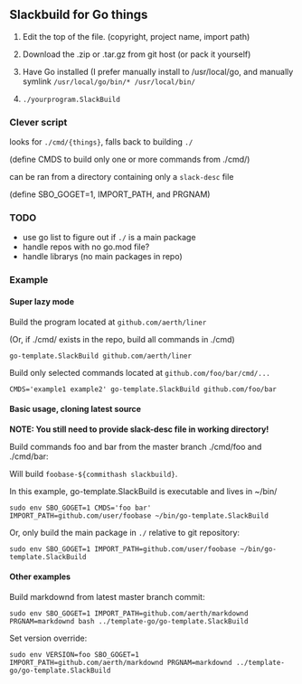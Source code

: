 ## Slackbuild for Go things

1. Edit the top of the file. (copyright, project name, import path)

2. Download the .zip or .tar.gz from git host (or pack it yourself)

3. Have Go installed (I prefer manually install to /usr/local/go, and
manually symlink `/usr/local/go/bin/* /usr/local/bin/`

4. `./yourprogram.SlackBuild`


### Clever script

looks for `./cmd/{things}`, falls back to building `./`

(define CMDS to build only one or more commands from ./cmd/)

can be ran from a directory containing only a `slack-desc` file

(define SBO_GOGET=1, IMPORT_PATH, and PRGNAM)
  

### TODO

  * use go list to figure out if `./` is a main package
  * handle repos with no go.mod file?
  * handle librarys (no main packages in repo)


### Example

#### Super lazy mode

Build the program located at `github.com/aerth/liner`

(Or, if ./cmd/ exists in the repo, build all commands in ./cmd)

```
go-template.SlackBuild github.com/aerth/liner
```

Build only selected commands located at `github.com/foo/bar/cmd/...`

```
CMDS='example1 example2' go-template.SlackBuild github.com/foo/bar

```

#### Basic usage, cloning latest source

**NOTE: You still need to provide slack-desc file in working directory!**

Build commands foo and bar from the master branch ./cmd/foo and ./cmd/bar:

Will build `foobase-${commithash slackbuild}`.

In this example, go-template.SlackBuild is executable and lives in ~/bin/

```
sudo env SBO_GOGET=1 CMDS='foo bar' IMPORT_PATH=github.com/user/foobase ~/bin/go-template.SlackBuild
```

Or, only build the main package in `./` relative to git repository:

```
sudo env SBO_GOGET=1 IMPORT_PATH=github.com/user/foobase ~/bin/go-template.SlackBuild
```

#### Other examples

Build markdownd from latest master branch commit:

```
sudo env SBO_GOGET=1 IMPORT_PATH=github.com/aerth/markdownd PRGNAM=markdownd bash ../template-go/go-template.SlackBuild
```

Set version override:

```
sudo env VERSION=foo SBO_GOGET=1 IMPORT_PATH=github.com/aerth/markdownd PRGNAM=markdownd ../template-go/go-template.SlackBuild
```

